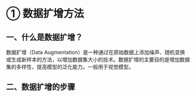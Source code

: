 # ① 数据扩增方法

## 一、什么是数据扩增？

数据扩增（Data Augmentation）是一种通过在原始数据上添加噪声、随机变换或生成新样本的方法，以增加数据集大小的技术。数据扩增的主要目的是增加数据集的多样性，提高模型的泛化能力。一般用于视觉模型。

## 二、数据扩增的步骤

